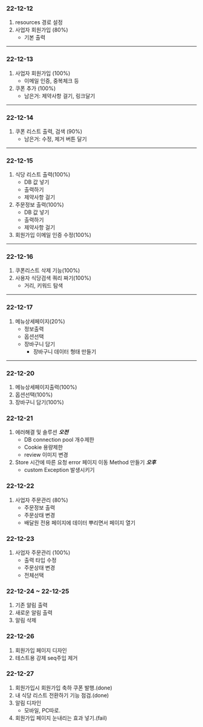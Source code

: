 ### 22-12-12
1. resources 경로 설정
2. 사업자 회원가입 (80%)
   - 기본 출력
---
### 22-12-13
1. 사업자 회원가입 (100%)
   - 이메일 인증, 중복체크 등
2. 쿠폰 추가 (100%) 
   - 남은거: 제약사항 걸기, 링크달기
---
### 22-12-14
1. 쿠폰 리스트 출력, 검색 (90%)
   - 남은거: 수정, 제거 버튼 달기
---
### 22-12-15
1. 식당 리스트 출력(100%)
   - DB 값 넣기
   - 출력하기
   - 제약사항 걸기
2. 주문정보 출력(100%)
   - DB 값 넣기
   - 출력하기
   - 제약사항 걸기
3. 회원가입 이메일 인증 수정(100%)
---
### 22-12-16
1. 쿠폰리스트 삭제 기능(100%)
2. 사용자 식당검색 쿼리 짜기(100%)
   - 거리, 키워드 탐색
---
### 22-12-17
1. 메뉴상세페이지(20%)
   - 정보출력
   - 옵션선택
   - 장바구니 담기
     - 장바구니 데이터 형태 만들기
---
### 22-12-20
1. 메뉴상세페이지출력(100%)
2. 옵션선택(100%)
3. 장바구니 담기(100%)
### 22-12-21
1. 에러해결 및 솔루션 ***오전***
   - DB connection pool 개수제한
   - Cookie 용량제한
   - review 이미지 변경
2. Store 시간에 따른 요청 error 페이지 이동 Method 만들기 ***오후***
   - custom Exception 발생시키기
### 22-12-22
1. 사업자 주문관리 (80%)
   - 주문정보 출력
   - 주문상태 변경
   - 배달원 전용 페이지에 데이터 뿌리면서 페이지 열기
### 22-12-23
1. 사업자 주문관리 (100%)
   - 출력 타입 수정
   - 주문상태 변경
   - 전체선택
### 22-12-24 ~ 22-12-25
1. 기존 알림 출력
2. 새로운 알림 출력
3. 알림 삭제
### 22-12-26
1. 회원가입 페이지 디자인
2. 테스트용 강제 seq주입 제거
### 22-12-27
1. 회원가입시 회원가입 축하 쿠폰 발행.(done)
1. 내 식당 리스트 전환하기 기능 점검.(done)
2. 알림 디자인
   - 모바일, PC따로.
3. 회원가입 페이지 눈내리는 효과 넣기.(fail)